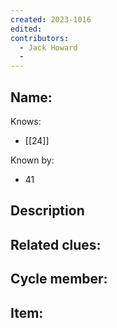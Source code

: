 ```yaml
---
created: 2023-1016
edited:
contributors:
  - Jack Howard
  - 
---
```


Name:
- 

Knows:
- [[24]]

Known by:
- 41

Description
- 

Related clues:
- 
Cycle member:
- 
Item:
- 




